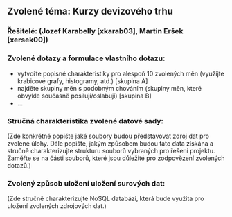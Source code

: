 ## Zvolené téma: Kurzy devizového trhu

### Řešitelé: (Jozef Karabelly [xkarab03], Martin Eršek [xersek00])

### Zvolené dotazy a formulace vlastního dotazu:

- vytvořte popisné charakteristiky pro alespoň 10 zvolených měn (využijte krabicové grafy, histogramy, atd.) [skupina A]
- najděte skupiny měn s podobným chováním (skupiny měn, které obvykle současně posilují/oslabují) [skupina B]
- ...

### Stručná charakteristika zvolené datové sady:
(Zde konkrétně popište jaké soubory budou představovat zdroj dat pro zvolené úlohy. Dále popište, jakým způsobem budou tato data získána a stručně charakterizujte strukturu souborů vybraných pro řešení projektu. Zaměřte se na části souborů, které jsou důležité pro zodpovězení zvolených dotazů.)

### Zvolený způsob uložení uložení surových dat:
(Zde stručně charakterizujte NoSQL databázi, která bude využita pro uložení zvolených zdrojových dat.) 
